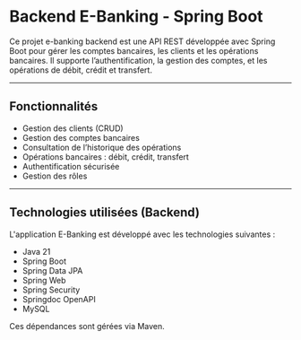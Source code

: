 # Backend E-Banking - Spring Boot

Ce projet e-banking backend est une API REST développée avec Spring Boot pour gérer les comptes bancaires, les clients et les opérations bancaires. Il supporte l’authentification, la gestion des comptes, et les opérations de débit, crédit et transfert.

---

## Fonctionnalités

- Gestion des clients (CRUD)
- Gestion des comptes bancaires
- Consultation de l’historique des opérations
- Opérations bancaires : débit, crédit, transfert
- Authentification sécurisée 
- Gestion des rôles 

---

## Technologies utilisées (Backend)

L'application E-Banking est développé avec les technologies suivantes :

- Java 21
- Spring Boot 
- Spring Data JPA
- Spring Web
- Spring Security
- Springdoc OpenAPI
- MySQL

Ces dépendances sont gérées via Maven.
